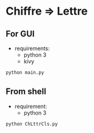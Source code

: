 # Chiffre => Lettre

## For GUI

- requirements:
  - python 3
  - kivy

```bash
python main.py
```

## From shell

- requirement:
  - python 3

```bash
python ChLttrCls.py
```

